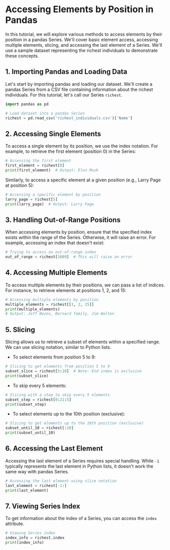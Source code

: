# Accessing Elements by Position in Pandas

In this tutorial, we will explore various methods to access elements by their position in a pandas Series. We'll cover basic element access, accessing multiple elements, slicing, and accessing the last element of a Series. We'll use a sample dataset representing the richest individuals to demonstrate these concepts.

## 1. Importing Pandas and Loading Data

Let's start by importing pandas and loading our dataset. We'll create a pandas Series from a CSV file containing information about the richest individuals. For this tutorial, let's call our Series `richest`.

```python
import pandas as pd

# Load dataset into a pandas Series
richest = pd.read_csv('richest_individuals.csv')['Name']
```

## 2. Accessing Single Elements

To access a single element by its position, we use the index notation. For example, to retrieve the first element (position 0) in the Series:

```python
# Accessing the first element
first_element = richest[0]
print(first_element)  # Output: Elon Musk
```

Similarly, to access a specific element at a given position (e.g., Larry Page at position 5):

```python
# Accessing a specific element by position
larry_page = richest[5]
print(larry_page)  # Output: Larry Page
```

## 3. Handling Out-of-Range Positions

When accessing elements by position, ensure that the specified index exists within the range of the Series. Otherwise, it will raise an error. For example, accessing an index that doesn't exist:

```python
# Trying to access an out-of-range index
out_of_range = richest[1009]  # This will raise an error
```

## 4. Accessing Multiple Elements

To access multiple elements by their positions, we can pass a list of indices. For instance, to retrieve elements at positions 1, 2, and 15:

```python
# Accessing multiple elements by position
multiple_elements = richest[[1, 2, 15]]
print(multiple_elements)
# Output: Jeff Bezos, Bernard family, Jim Walton
```

## 5. Slicing

Slicing allows us to retrieve a subset of elements within a specified range. We can use slicing notation, similar to Python lists.

- To select elements from position 5 to 9:

```python
# Slicing to get elements from position 5 to 9
subset_slice = richest[5:10]  # Note: End index is exclusive
print(subset_slice)
```

- To skip every 5 elements:

```python
# Slicing with a step to skip every 5 elements
subset_step = richest[0:21:5]
print(subset_step)
```

- To select elements up to the 10th position (exclusive):

```python
# Slicing to get elements up to the 10th position (exclusive)
subset_until_10 = richest[:10]
print(subset_until_10)
```

## 6. Accessing the Last Element

Accessing the last element of a Series requires special handling. While `-1` typically represents the last element in Python lists, it doesn't work the same way with pandas Series.

```python
# Accessing the last element using slice notation
last_element = richest[-1:]
print(last_element)
```

## 7. Viewing Series Index

To get information about the index of a Series, you can access the `index` attribute.

```python
# Viewing Series index
index_info = richest.index
print(index_info)
```
